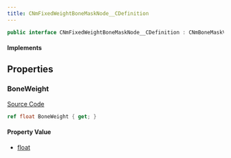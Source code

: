 ```yaml
---
title: CNmFixedWeightBoneMaskNode__CDefinition
---
```


```csharp
public interface CNmFixedWeightBoneMaskNode__CDefinition : CNmBoneMaskValueNode__CDefinition, CNmValueNode__CDefinition, CNmGraphNode__CDefinition, ISchemaClass<CNmGraphNode__CDefinition>, ISchemaClass<CNmValueNode__CDefinition>, ISchemaClass<CNmBoneMaskValueNode__CDefinition>, ISchemaClass<CNmFixedWeightBoneMaskNode__CDefinition>, ISchemaField, ISchemaClass, INativeHandle
```

#### Implements

## Properties

### BoneWeight

[Source Code](https://github.com/swiftly-solution/swiftlys2/blob/main/managed/src/SwiftlyS2.Generated/Schemas/Interfaces/CNmFixedWeightBoneMaskNode__CDefinition.cs#L17)

```csharp
ref float BoneWeight { get; }
```

#### Property Value

- [float](https://learn.microsoft.com/dotnet/api/system.single)

